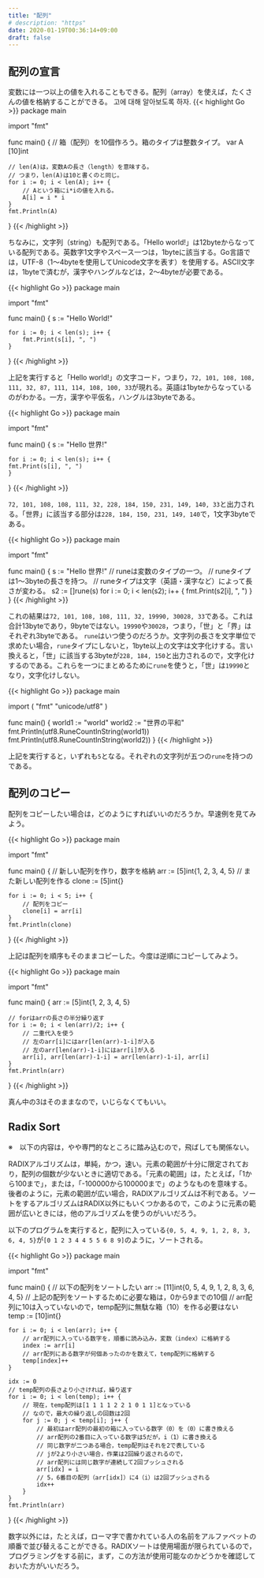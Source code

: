```yaml
---
title: "配列"
# description: "https"
date: 2020-01-19T00:36:14+09:00
draft: false
---
```


## 配列の宣言
変数には一つ以上の値を入れることもできる。配列（array）を使えば，たくさんの値を格納することができる。
고에 대해 알아보도록 하자.
{{< highlight Go >}}
package main

import "fmt"

func main() {
    // 箱（配列）を10個作ろう。箱のタイプは整数タイプ。
    var A [10]int

    // len(A)は，変数Aの長さ（length）を意味する。
    // つまり，len(A)は10と書くのと同じ。
    for i := 0; i < len(A); i++ {
        // Aという箱にi*iの値を入れる。
        A[i] = i * i
    }
    fmt.Println(A)
}
{{< /highlight >}}

ちなみに，文字列（string）も配列である。「Hello world!」は12byteからなっている配列である。英数字1文字やスペース一つは，1byteに該当する。Go言語では，UTF-8（1～4byteを使用してUnicode文字を表す）を使用する。ASCII文字は，1byteで済むが，漢字やハングルなどは，2～4byteが必要である。

{{< highlight Go >}}
package main

import "fmt"

func main() {
    s := "Hello World!"

    for i := 0; i < len(s); i++ {
        fmt.Print(s[i], ", ")
    }
}
{{< /highlight >}}

上記を実行すると「Hello world!」の文字コード，つまり，`72, 101, 108, 108, 111, 32, 87, 111, 114, 108, 100, 33`が現れる。英語は1byteからなっているのがわかる。一方，漢字や平仮名，ハングルは3byteである。

{{< highlight Go >}}
package main

import "fmt"

func main() {
    s := "Hello 世界!"

    for i := 0; i < len(s); i++ {
    fmt.Print(s[i], ", ")
    }
}
{{< /highlight >}}

`72, 101, 108, 108, 111, 32, 228, 184, 150, 231, 149, 140, 33`と出力される。「世界」に該当する部分は`228, 184, 150, 231, 149, 140`で，1文字3byteである。

{{< highlight Go >}}
package main

import "fmt"

func main() {
    s := "Hello 世界!"
    // runeは変数のタイプの一つ。
    // runeタイプは1～3byteの長さを持つ。
    // runeタイプは文字（英語・漢字など）によって長さが変わる。
    s2 := []rune(s)
    for i := 0; i < len(s2); i++ {
    fmt.Print(s2[i], ", ")
    }
}
{{< /highlight >}}

これの結果は`72, 101, 108, 108, 111, 32, 19990, 30028, 33`である。これは合計13byteであり，9byteではない。`19990`や`30028`，つまり，「世」と「界」はそれぞれ3byteである。
`rune`はいつ使うのだろうか。文字列の長さを文字単位で求めたい場合，`rune`タイプにしないと，1byte以上の文字は文字化けする。言い換えると，「世」に該当する3byteが`228, 184, 150`と出力されるので，文字化けするのである。これらを一つにまとめるために`rune`を使うと，「世」は`19990`となり，文字化けしない。

{{< highlight Go >}}
package main

import (
    "fmt"
    "unicode/utf8"
)

func main() {
    world1 := "world"
    world2 := "世界の平和"
    fmt.Println(utf8.RuneCountInString(world1))
    fmt.Println(utf8.RuneCountInString(world2))
}
{{< /highlight >}}

上記を実行すると，いずれも`5`となる。それぞれの文字列が五つの`rune`を持つのである。

## 配列のコピー
配列をコピーしたい場合は，どのようにすればいいのだろうか。早速例を見てみよう。

{{< highlight Go >}}
package main

import "fmt"

func main() {
    // 新しい配列を作り，数字を格納
    arr := [5]int{1, 2, 3, 4, 5}
    // また新しい配列を作る
    clone := [5]int{}

    for i := 0; i < 5; i++ {
        // 配列をコピー
        clone[i] = arr[i]
    }
    fmt.Println(clone)
}
{{< /highlight >}}

上記は配列を順序もそのままコピーした。今度は逆順にコピーしてみよう。

{{< highlight Go >}}
package main

import "fmt"

func main() {
    arr := [5]int{1, 2, 3, 4, 5}

    // forはarrの長さの半分繰り返す
    for i := 0; i < len(arr)/2; i++ {
        // 二重代入を使う
        // 左のarr[i]にはarr[len(arr)-1-i]が入る
        // 左のarr[len(arr)-1-i]にはarr[i]が入る
        arr[i], arr[len(arr)-1-i] = arr[len(arr)-1-i], arr[i]
    }
    fmt.Println(arr)
}
{{< /highlight >}}

真ん中の3はそのままなので，いじらなくてもいい。

## Radix Sort
※　以下の内容は，やや専門的なところに踏み込むので，飛ばしても関係ない。

RADIXアルゴリズムは，単純，かつ，速い。元素の範囲が十分に限定されており，配列の個数が少ないときに適切である。「元素の範囲」は，たとえば，「1から100まで」，または，「-100000から100000まで」のようなものを意味する。後者のように，元素の範囲が広い場合，RADIXアルゴリズムは不利である。ソートをするアルゴリズムはRADIX以外にもいくつかあるので，このように元素の範囲が広いときには，他のアルゴリズムを使うのがいいだろう。

以下のプログラムを実行すると，配列に入っている`{0, 5, 4, 9, 1, 2, 8, 3, 6, 4, 5}`が`[0 1 2 3 4 4 5 5 6 8 9]`のように，ソートされる。

{{< highlight Go >}}
package main

import "fmt"

func main() {
    // 以下の配列をソートしたい
    arr := [11]int{0, 5, 4, 9, 1, 2, 8, 3, 6, 4, 5}
    // 上記の配列をソートするために必要な箱は，0から9までの10個
    // arr配列に10は入っていないので，temp配列に無駄な箱（10）を作る必要はない
    temp := [10]int{}

    for i := 0; i < len(arr); i++ {
        // arr配列に入っている数字を，順番に読み込み，変数（index）に格納する
        index := arr[i]
        // arr配列にある数字が何個あったのかを数えて，temp配列に格納する
        temp[index]++
    }

    idx := 0
    // temp配列の長さより小さければ，繰り返す
    for i := 0; i < len(temp); i++ {
        // 現在，temp配列は[1 1 1 1 2 2 1 0 1 1]となっている
        // なので，最大の繰り返しの回数は2回
        for j := 0; j < temp[i]; j++ {
            // 最初はarr配列の最初の箱に入っている数字（0）を（0）に書き換える
            // arr配列の2番目に入っている数字は5だが，i（1）に書き換える
            // 同じ数字が二つある場合，temp配列はそれを2で表している
            // jが2より小さい場合，作業は2回繰り返されるので，
            // arr配列には同じ数字が連続して2回プッシュされる
            arr[idx] = i
            // 5，6番目の配列（arr[idx]）に4（i）は2回プッシュされる
            idx++
        }
    }
    fmt.Println(arr)
}
{{< /highlight >}}

数字以外には，たとえば，ローマ字で書かれている人の名前をアルファベットの順番で並び替えることができる。RADIXソートは使用場面が限られているので，プログラミングをする前に，まず，この方法が使用可能なのかどうかを確認しておいた方がいいだろう。